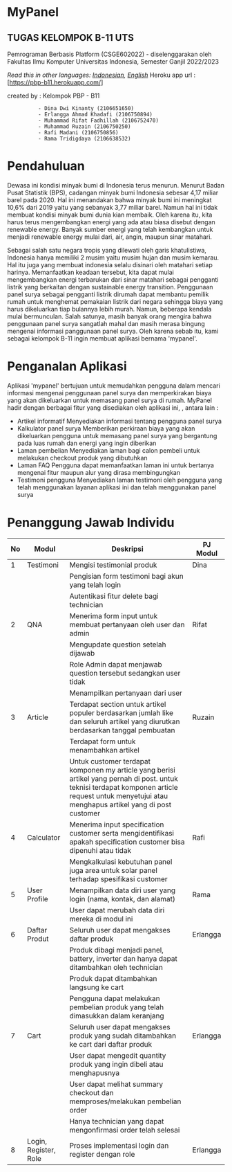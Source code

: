 # MyPanel
## TUGAS KELOMPOK B-11 UTS

Pemrograman Berbasis Platform (CSGE602022) - diselenggarakan oleh Fakultas Ilmu Komputer Universitas Indonesia, Semester Ganjil 2022/2023

*Read this in other languages: [Indonesian](README.md), [English](README.en.md)*
Heroku app url : [https://pbp-b11.herokuapp.com/]

created by : Kelompok PBP - B11

              - Dina Dwi Kinanty (2106651650)
              - Erlangga Ahmad Khadafi (2106750894)
              - Muhammad Rifat Fadhillah (2106752470)
              - Muhammad Ruzain (2106750250)
              - Rafi Madani (2106750856)
              - Rama Tridigdaya (2106638532)

# Pendahuluan

Dewasa ini kondisi minyak bumi di Indonesia terus menurun. Menurut Badan Pusat Statistik (BPS), cadangan minyak bumi Indonesia sebesar 4,17 miliar barel pada 2020. Hal ini menandakan bahwa minyak bumi ini meningkat 10,6% dari 2019 yaitu yang sebanyak 3,77 miliar barel. Namun hal ini tidak membuat kondisi minyak bumi dunia kian membaik. Oleh karena itu, kita harus terus mengembangkan energi yang ada atau biasa disebut dengan renewable energy. Banyak sumber energi yang telah kembangkan untuk menjadi renewable energy mulai dari, air, angin, maupun sinar matahari. 

Sebagai salah satu negara tropis yang dilewati oleh garis khatulistiwa, Indonesia hanya memiliki 2 musim yaitu musim hujan dan musim kemarau. Hal itu juga yang membuat indonesia selalu disinari oleh matahari setiap harinya. Memanfaatkan keadaan tersebut, kita dapat mulai mengembangkan energi terbarukan dari sinar matahari sebagai pengganti listrik yang berkaitan dengan sustainable energy transition. Penggunaan panel surya sebagai pengganti listrik dirumah dapat membantu pemilik rumah untuk menghemat pemakaian listrik dari negara sehingga biaya yang harus dikeluarkan tiap bulannya lebih murah. Namun, beberapa kendala mulai bermunculan. Salah satunya, masih banyak orang mengira bahwa penggunaan panel surya sangatlah mahal dan masih merasa bingung mengenai informasi panggunaan panel surya. Oleh karena sebab itu, kami sebagai kelompok B-11 ingin membuat aplikasi bernama 'mypanel'. 

# Penganalan Aplikasi 

Aplikasi 'mypanel' bertujuan untuk memudahkan pengguna dalam mencari informasi mengenai penggunaan panel surya dan memperkirakan biaya yang akan dikeluarkan untuk memasang panel surya di rumah. MyPanel hadir dengan berbagai fitur yang disediakan oleh aplikasi ini, , antara lain :
  - Artikel informatif
      Menyediakan informasi tentang pengguna panel surya
  - Kalkulator panel surya 
      Memberikan perkiraan biaya yang akan dikeluarkan pengguna untuk memasang panel surya yang bergantung pada luas rumah dan energi yang ingin diberikan
  - Laman pembelian 
      Menyediakan laman bagi calon pembeli untuk melakukan checkout produk yang dibutuhkan
  - Laman FAQ
      Pengguna dapat memanfaatkan laman ini untuk bertanya mengenai fitur maupun alur yang dirasa membingungkan
  - Testimoni pengguna 
      Menyediakan laman testimoni oleh pengguna yang telah menggunakan layanan aplikasi ini dan telah menggunakan panel surya 
 
 # Penanggung Jawab Individu
 
 | No  | Modul         | Deskripsi                                                                                 | PJ Modul |
| --- | -------------- | ----------------------------------------------------------------------------------------- | -------- |
| 1 | Testimoni      | Mengisi testimonial produk                                                                 | Dina     |
|   |                | Pengisian form testimoni bagi akun yang telah login|          |
|   |                | Autentikasi fitur delete bagi technician                                                     |          |
| 2 | QNA            |   Menerima form input untuk membuat pertanyaan oleh user dan admin   | Rifat   |
| | |Mengupdate question setelah dijawab| |
| | | Role Admin dapat menjawab question tersebut sedangkan user tidak | |
| | | Menampilkan pertanyaan dari user | |
|3  | Article | Terdapat section untuk artikel populer berdasarkan jumlah like dan seluruh artikel yang diurutkan berdasarkan tanggal pembuatan |Ruzain|
|   |         | Terdapat form untuk menambahkan artikel | |
|   |         | Untuk customer terdapat komponen my article yang berisi artikel yang pernah di post. untuk teknisi terdapat komponen article request untuk menyetujui atau menghapus artikel yang di post customer| |
|4  |Calculator| Menerima input specification customer serta mengidentifikasi apakah specification customer bisa dipenuhi atau tidak| Rafi |
| | | Mengkalkulasi kebutuhan panel juga area untuk solar panel terhadap spesifikasi customer | |
|5| User Profile| Menampilkan data diri user yang login (nama, kontak, dan alamat)| Rama|
| | | User dapat merubah data diri mereka di modul ini| |
|6| Daftar Produt| Seluruh user dapat mengakses daftar produk| Erlangga |
| | | Produk dibagi menjadi panel, battery, inverter dan hanya dapat ditambahkan oleh technician| |
| | | Produk dapat ditambahkan langsung ke cart | |
| | | Pengguna dapat melakukan pembelian produk yang telah dimasukkan dalam keranjang | |
|7| Cart |Seluruh user dapat mengakses produk yang sudah ditambahkan ke cart dari daftar produk | Erlangga |
| | | User dapat mengedit quantity produk yang ingin dibeli atau menghapusnya | |
| | | User dapat melihat summary checkout dan memproses/melakukan pembelian order | |
| | | Hanya technician yang dapat mengonfirmasi order telah selesai | |
|8| Login, Register, Role|  Proses implementasi login dan register dengan role | Erlangga|


 
 
 
 
